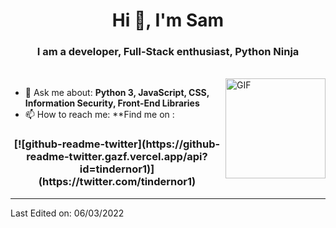 <h1 align="center">Hi 👋, I'm Sam</h1>
<h3 align="center">I am a developer, Full-Stack enthusiast, Python Ninja</h3>
</br>
<img align="right" alt="GIF" height="160px" src="https://media.giphy.com/media/du3J3cXyzhj75IOgvA/giphy.gif" />

- 💬 Ask me about: **Python 3, JavaScript, CSS, Information Security, Front-End Libraries**
- 📫 How to reach me: **Find me on :
<div align="center">
<h3>[![github-readme-twitter](https://github-readme-twitter.gazf.vercel.app/api?id=tindernor1)](https://twitter.com/tindernor1)
</div></h3>

-----

Last Edited on: 06/03/2022
